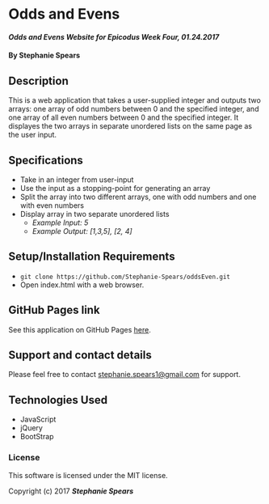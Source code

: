 # Odds and Evens

#### _Odds and Evens Website for Epicodus Week Four, 01.24.2017_

#### By **Stephanie Spears**

## Description

This is a web application that takes a user-supplied integer and outputs two arrays: one array of odd numbers between 0 and the specified integer, and one array of all even numbers between 0 and the specified integer. It displayes the two arrays in separate unordered lists on the same page as the user input.

## Specifications

* Take in an integer from user-input
* Use the input as a stopping-point for generating an array
* Split the array into two different arrays, one with odd numbers and one with even numbers
* Display array in two separate unordered lists
  * _Example Input: 5_
  * _Example Output: [1,3,5], [2, 4]_


## Setup/Installation Requirements

* `git clone https://github.com/Stephanie-Spears/oddsEven.git`
* Open index.html with a web browser.

## GitHub Pages link

See this application on GitHub Pages [here](https://stephanie-spears.github.io/oddsEven).

## Support and contact details

Please feel free to contact stephanie.spears1@gmail.com for support.

## Technologies Used

* JavaScript
* jQuery
* BootStrap

### License

This software is licensed under the MIT license.

Copyright (c) 2017 **_Stephanie Spears_**
